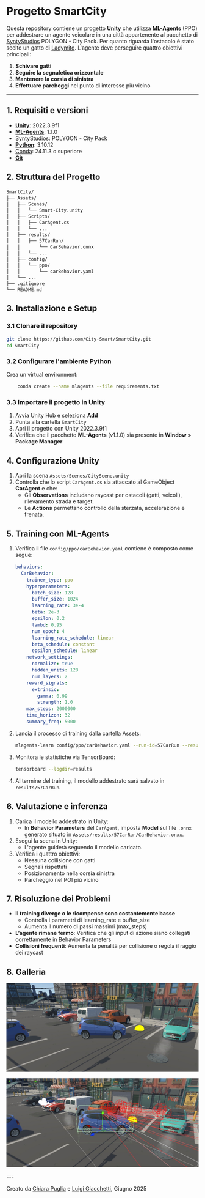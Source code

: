 # Progetto SmartCity

Questa repository contiene un progetto [**Unity**](https://unity.com/) che utilizza [**ML-Agents**](https://github.com/Unity-Technologies/ml-agents) (PPO) per addestrare un agente veicolare in una città appartenente al pacchetto di [SyntyStudios](https://syntystore.com/products/polygon-city-pack?srsltid=AfmBOoriNL1QoajRkkuC9Q3fZ1ubTe5owXqXCU2zCQ6T2U9Z6xrwHYkY) POLYGON - City Pack. Per quanto riguarda l'ostacolo è stato scelto un gatto di [Ladymito](https://assetstore.unity.com/packages/3d/characters/animals/mammals/free-chibi-cat-165490?srsltid=AfmBOop323Qj-8yxdLdo4QwAnP8-4AoLVmTT0-cbJUNVrprYdqGoFHt3). L'agente deve perseguire quattro obiettivi principali:

1. **Schivare gatti**
2. **Seguire la segnaletica orizzontale**
3. **Mantenere la corsia di sinistra**
4. **Effettuare parcheggi** nel punto di interesse più vicino

---
## 1. Requisiti e versioni

- [**Unity**](https://unity.com/): 2022.3.9f1
- [**ML-Agents**](https://github.com/Unity-Technologies/ml-agents): 1.1.0
- [SyntyStudios](https://syntystore.com/products/polygon-city-pack?srsltid=AfmBOoriNL1QoajRkkuC9Q3fZ1ubTe5owXqXCU2zCQ6T2U9Z6xrwHYkY): POLYGON - City Pack
- [**Python**](https://www.python.org/): 3.10.12
- [Conda](https://docs.conda.io/projects/conda/en/stable/user-guide/install/index.html): 24.11.3 o superiore
- [**Git**](https://git-scm.com/downloads)
## 2. Struttura del Progetto

```
SmartCity/
├── Assets/
│   ├── Scenes/
│   │   └── Smart-City.unity
│   ├── Scripts/
│   │   ├── CarAgent.cs
│   │   └── ...
│	├── results/
│   │   ├── 57CarRun/
│   │       └── CarBehavior.onnx
│   │   └── ...
│   ├── config/
│   │   └── ppo/
│   │       └── carBehavior.yaml
│   └── ...
├── .gitignore
└── README.md
```
## 3. Installazione e Setup

### 3.1 Clonare il repository

```bash
git clone https://github.com/City-Smart/SmartCity.git
cd SmartCity
```
### 3.2 Configurare l'ambiente Python

Crea un virtual environment:

```bash
    conda create --name mlagents --file requirements.txt
```
### 3.3 Importare il progetto in Unity

1. Avvia Unity Hub e seleziona **Add**
2. Punta alla cartella `SmartCity`
3. Apri il progetto con Unity 2022.3.9f1
4. Verifica che il pacchetto **ML-Agents** (v1.1.0) sia presente in **Window > Package Manager**
## 4. Configurazione Unity

1. Apri la scena `Assets/Scenes/CityScene.unity`
2. Controlla che lo script `CarAgent.cs` sia attaccato al GameObject **CarAgent** e che:
    - Gli **Observations** includano raycast per ostacoli (gatti, veicoli), rilevamento strada e target.
    - Le **Actions** permettano controllo della sterzata, accelerazione e frenata.
## 5. Training con ML-Agents

1. Verifica il file `config/ppo/carBehavior.yaml` contiene è composto come segue:
    ```yaml
	behaviors:
	  CarBehavior:
	    trainer_type: ppo
	    hyperparameters:
	      batch_size: 128
	      buffer_size: 1024
	      learning_rate: 3e-4
	      beta: 2e-3
	      epsilon: 0.2
	      lambd: 0.95
	      num_epoch: 4
	      learning_rate_schedule: linear
	      beta_schedule: constant
	      epsilon_schedule: linear
	    network_settings:  
	      normalize: true
	      hidden_units: 128
	      num_layers: 2
	    reward_signals:
	      extrinsic:
	        gamma: 0.99
	        strength: 1.0
	    max_steps: 2000000
	    time_horizon: 32
	    summary_freq: 5000
    ```
2. Lancia il processo di training dalla cartella Assets:
    ```bash
    mlagents-learn config/ppo/carBehavior.yaml --run-id=57CarRun --resume
    ```
3. Monitora le statistiche via TensorBoard:
    ```bash
    tensorboard --logdir=results
    ```
4. Al termine del training, il modello addestrato sarà salvato in `results/57CarRun`.
## 6. Valutazione e inferenza

1. Carica il modello addestrato in Unity:
    - In **Behavior Parameters** del `CarAgent`, imposta **Model** sul file `.onnx` generato situato in `Assets/results/57CarRun/CarBehavior.onxx`.
2. Esegui la scena in Unity:
    - L'agente guiderà seguendo il modello caricato.
3. Verifica i quattro obiettivi:
    - Nessuna collisione con gatti
    - Segnali rispettati
    - Posizionamento nella corsia sinistra
    - Parcheggio nel POI più vicino
## 7. Risoluzione dei Problemi

- **Il training diverge o le ricompense sono costantemente basse**
    - Controlla i parametri di learning_rate e buffer_size
    - Aumenta il numero di passi massimi (max_steps)
- **L’agente rimane fermo**: Verifica che gli input di azione siano collegati correttamente in Behavior Parameters
- **Collisioni frequenti**: Aumenta la penalità per collisione o regola il raggio dei raycast
## 8. Galleria

<p align="center">
<img src="https://raw.githubusercontent.com/City-Smart/SmartCity/refs/heads/main/Images/ParcheggioPizzeria.jpg">
</p>
<p align="center">
<img src="https://raw.githubusercontent.com/City-Smart/SmartCity/refs/heads/main/Images/ParcheggioPizzeriaRaycasts.jpg">
</p>
---

Creato da [Chiara Puglia](https://github.com/chiarapuglia99) e [Luigi Giacchetti](https://github.com/Rankoll), Giugno 2025
